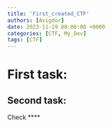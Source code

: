 ```yaml
---
title: 'First_created_CTF'
authors: [Avigdor]
date: 2023-11-19 00:00:00 +0000
categories: [CTF, My_Dev]
tags: [CTF]
---
```



# First task:
## Second task:

Check ****